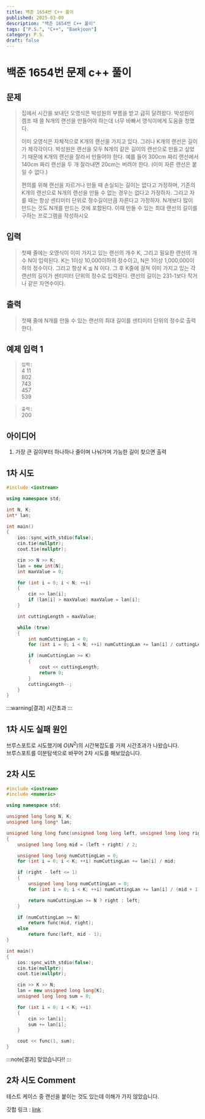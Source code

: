 ```yaml
---
title: 백준 1654번 C++ 풀이 
published: 2025-03-09
description: "백준 1654번 C++ 풀이"
tags: ["P.S.", "C++", "Baekjoon"]
category: P.S.
draft: false
---
```


# 백준 1654번 문제 c++ 풀이

## 문제 

> 집에서 시간을 보내던 오영식은 박성원의 부름을 받고 급히 달려왔다. 박성원이 캠프 때 쓸 N개의 랜선을 만들어야 하는데 너무 바빠서 영식이에게 도움을 청했다.
> 
> 이미 오영식은 자체적으로 K개의 랜선을 가지고 있다. 그러나 K개의 랜선은 길이가 제각각이다. 박성원은 랜선을 모두 N개의 같은 길이의 랜선으로 만들고 싶었기 때문에 K개의 랜선을 잘라서 만들어야 한다. 예를 들어 300cm 짜리 랜선에서 140cm 짜리 랜선을 두 개 잘라내면 20cm는 버려야 한다. (이미 자른 랜선은 붙일 수 없다.)
> 
> 편의를 위해 랜선을 자르거나 만들 때 손실되는 길이는 없다고 가정하며, 기존의 K개의 랜선으로 N개의 랜선을 만들 수 없는 경우는 없다고 가정하자. 그리고 자를 때는 항상 센티미터 단위로 정수길이만큼 자른다고 가정하자. N개보다 많이 만드는 것도 N개를 만드는 것에 포함된다. 이때 만들 수 있는 최대 랜선의 길이를 구하는 프로그램을 작성하시오

## 입력

> 첫째 줄에는 오영식이 이미 가지고 있는 랜선의 개수 K, 그리고 필요한 랜선의 개수 N이 입력된다. K는 1이상 10,000이하의 정수이고, N은 1이상 1,000,000이하의 정수이다. 그리고 항상 K ≦ N 이다. 그 후 K줄에 걸쳐 이미 가지고 있는 각 랜선의 길이가 센티미터 단위의 정수로 입력된다. 랜선의 길이는 231-1보다 작거나 같은 자연수이다.
> 
## 출력

> 첫째 줄에 N개를 만들 수 있는 랜선의 최대 길이를 센티미터 단위의 정수로 출력한다. 



## 예제 입력 1

> `입력:`  
> 4 11  
> 802  
> 743  
> 457  
> 539  


>`출력:`   
> 200   
>

## 아이디어

1. 가장 큰 길이부터 하나하나 줄이며 나눠가며 가능한 길이 찾으면 출력

## 1차 시도

```cpp
#include <iostream>

using namespace std;

int N, K;
int* lan;

int main()
{
    ios::sync_with_stdio(false);
    cin.tie(nullptr);
    cout.tie(nullptr);

    cin >> N >> K;
    lan = new int[N];
    int maxValue = 0;

    for (int i = 0; i < N; ++i)
    {
        cin >> lan[i];
        if (lan[i] > maxValue) maxValue = lan[i];
    }

    int cuttingLength = maxValue;

    while (true)
    {
        int numCuttingLan = 0;
        for (int i = 0; i < N; ++i) numCuttingLan += lan[i] / cuttingLength;

        if (numCuttingLan >= K)
        {
            cout << cuttingLength;
            return 0;
        }
        cuttingLength--;
    }
}
```

:::warning[결과]
시간초과
:::

## 1차 시도 실패 원인

브루스포트로 시도했기에 $O(N^2)$의 시간복잡도를 가져 시간초과가 나왔습니다.  
브루스포트를 이분탐색으로 바꾸어 2차 시도를 해보았습니다.

## 2차 시도

```cpp
#include <iostream>
#include <numeric>

using namespace std;

unsigned long long N, K;
unsigned long long* lan;

unsigned long long func(unsigned long long left, unsigned long long right)
{
    unsigned long long mid = (left + right) / 2;

    unsigned long long numCuttingLan = 0;
    for (int i = 0; i < K; ++i) numCuttingLan += lan[i] / mid;

    if (right - left <= 1)
    {
        unsigned long long numCuttingLan = 0;
        for (int i = 0; i < K; ++i) numCuttingLan += lan[i] / (mid + 1);

        return numCuttingLan >= N ? right : left;
    }

    if (numCuttingLan >= N)
        return func(mid, right);
    else
        return func(left, mid - 1);
}

int main()
{
    ios::sync_with_stdio(false);
    cin.tie(nullptr);
    cout.tie(nullptr);

    cin >> K >> N;
    lan = new unsigned long long[K];
    unsigned long long sum = 0;

    for (int i = 0; i < K; ++i)
    {
        cin >> lan[i];
        sum += lan[i];
    }

    cout << func(1, sum);
}
```

:::note[결과]
맞았습니다!!
:::

## 2차 시도 Comment

테스트 케이스 중 랜선을 붙이는 것도 있는데 이해가 가지 않았습니다.


깃헙 링크 : [link](https://github.com/Ushio-Hayase/Baekjoon/tree/main/%EB%B0%B1%EC%A4%80/Silver/1654.%E2%80%85%EB%9E%9C%EC%84%A0%E2%80%85%EC%9E%90%EB%A5%B4%EA%B8%B0)